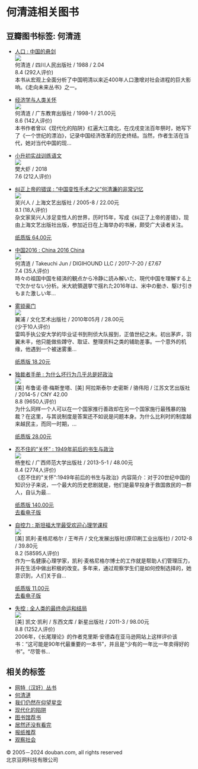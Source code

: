 # 何清涟相关图书

## 豆瓣图书标签: 何清涟

-   [人口 : 中国的悬剑](https://book.douban.com/subject/2382200/ "人口")  
    ![](https://img1.doubanio.com/view/subject/s/public/s3403069.jpg)  
    何清涟 / 四川人民出版社 / 1988 / 2.04  
    8.4 (292人评价)  
    本书从宏观上全面分析了中国明清以来近400年人口激增对社会进程的巨大影响。《走向未来丛书》之一。

-   [经济学与人类关怀](https://book.douban.com/subject/1659350/ "经济学与人类关怀")  
    ![](https://img1.doubanio.com/view/subject/s/public/s1970698.jpg)  
    何清涟 / 广东教育出版社 / 1998-1 / 21.00元  
    8.6 (142人评价)  
    本书作者曾以《现代化的陷阱》红遍大江南北，在戊戌变法百年祭时，她写下了《一个世纪的漂泊》，记录中国经济改革的历史终结。当然，作者生活在当代，她对当代中国的现…

-   [小升初实战训练语文](https://book.douban.com/subject/30439507/ "小升初实战训练语文")  
    ![](https://img3.doubanio.com/view/subject/s/public/s33949042.jpg)  
    樊大虾 / 2018  
    7.6 (212人评价)

-   [纠正上帝的错误 : “中国变性手术之父”何清濂的非常记忆](https://book.douban.com/subject/1426716/ "纠正上帝的错误")  
    ![](https://img1.doubanio.com/view/subject/s/public/s5685889.jpg)  
    吴兴人 / 上海文艺出版社 / 2005-8 / 22.00元  
    8.1 (18人评价)  
    杂文家吴兴人涉足变性人的世界，历时15年，写成《纠正了上帝的差错》，现由上海文艺出版社出版，参加近日在上海举办的书展，颇受广大读者关注。  

    [纸质版 64.00元](https://book.douban.com/subject/1426716/buylinks)

-   [中国2016 : China 2016 China](https://book.douban.com/subject/30133132/ "中国2016")  
    ![](https://img3.doubanio.com/view/subject/s/public/s29680073.jpg)  
    何清涟 / Takeuchi Jun / DIGIHOUND LLC / 2017-7-20 / £7.67  
    7.4 (35人评价)  
    時々の祖国中国を経済的観点から冷静に読み解いた、現代中国を理解する上で欠かせない分析。米大統領選挙で揺れた2016年は、米中の動き、駆け引きもまた激しい年…

-   [雾锁豪门](https://book.douban.com/subject/4837757/ "雾锁豪门")  
    ![](https://img3.doubanio.com/view/subject/s/public/s4363473.jpg)  
    翼浦 / 文化艺术出版社 / 2010年05月 / 28.00元  
    (少于10人评价)  
    雷鸣手执公安大学的毕业证书到刑侦大队报到，正值世纪之末。初出茅庐，羽翼未丰，他只能做些蹲守、取证、整理资料之类的辅助差事。一个意外的机缘，他遇到一个被迷雾重…

    [纸质版 18.20元](https://book.douban.com/subject/4837757/buylinks)

-   [独裁者手册 : 为什么坏行为几乎总是好政治](https://book.douban.com/subject/25881102/ "独裁者手册")  
    ![](https://img9.doubanio.com/view/subject/s/public/s27293486.jpg)  
    \[美\] 布鲁诺·德·梅斯奎塔、\[美\] 阿拉斯泰尔·史密斯 / 骆伟阳 / 江苏文艺出版社 / 2014-5 / CNY 42.00  
    8.8 (9650人评价)  
    为什么同样一个人可以在一个国家推行善政却在另一个国家施行最残暴的独裁？在这里，与其说制度是答案还不如说是问题本身。为什么比利时的制度越来越民主，而同一时期，…

    [纸质版 28.00元](https://book.douban.com/subject/25881102/buylinks)

-   [忍不住的“关怀” : 1949年前后的书生与政治](https://book.douban.com/subject/24316409/ "忍不住的“关怀”")  
    ![](https://img9.doubanio.com/view/subject/s/public/s27126835.jpg)  
    杨奎松 / 广西师范大学出版社 / 2013-5-1 / 48.00元  
    8.4 (2774人评价)  
    《忍不住的"关怀":1949年前后的书生与政治》内容简介：对于20世纪中国的知识分子来说，一个最大的历史悲剧就是，他们是最早投身于救国救民的一群人，自认为最…

    [纸质版 140.00元](https://book.douban.com/subject/24316409/buylinks)  
    [去看电子版](https://read.douban.com/ebook/13610374/?dcs=tag-buylink&dcm=douban&dct=24316409)

-   [自控力 : 斯坦福大学最受欢迎心理学课程](https://book.douban.com/subject/10786473/ "自控力")  
    ![](https://img9.doubanio.com/view/subject/s/public/s10685385.jpg)  
    \[美\] 凯利·麦格尼格尔 / 王岑卉 / 文化发展出版社(原印刷工业出版社) / 2012-8 / 39.80元  
    8.2 (58595人评价)  
    作为一名健康心理学家，凯利·麦格尼格尔博士的工作就是帮助人们管理压力，并在生活中做出积极的改变。多年来，通过观察学生们是如何控制选择的，她意识到，人们关于自…

    [纸质版 11.00元](https://book.douban.com/subject/10786473/buylinks)  
    [去看电子版](https://read.douban.com/ebook/24253907/?dcs=tag-buylink&dcm=douban&dct=10786473)

-   [失控 : 全人类的最终命运和结局](https://book.douban.com/subject/5989373/ "失控")  
    ![](https://img1.doubanio.com/view/subject/s/public/s4673200.jpg)  
    \[美\] 凯文·凯利 / 东西文库 / 新星出版社 / 2011-3 / 98.00元  
    8.8 (1252人评价)  
    2006年，《长尾理论》的作者克里斯·安德森在亚马逊网站上这样评价该书：“这可能是90年代最重要的一本书”，并且是“少有的一年比一年卖得好的书”。“尽管书…

## 相关的标签
- [网特（汉奸）丛书](/tag/网特（汉奸）丛书) 
- [何清漣](/tag/何清漣) 
- [我们仍然在仰望星空](/tag/我们仍然在仰望星空) 
- [现代化的陷阱](/tag/现代化的陷阱) 
- [图书馆荐书](/tag/图书馆荐书) 
- [居然还没有看完](/tag/居然还没有看完) 
- [报纸推荐](/tag/报纸推荐) 
- [观察社会](/tag/观察社会) 

© 2005－2024 douban.com, all rights reserved  
北京豆网科技有限公司 